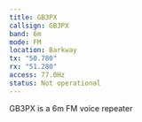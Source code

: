 ```yaml
---
title: GB3PX
callsign: GB3PX
band: 6m
mode: FM
location: Barkway
tx: "50.780"
rx: "51.280"
access: 77.0Hz
status: Not operational
---
```

GB3PX is a 6m FM voice repeater